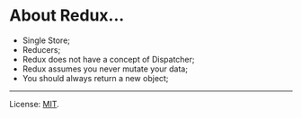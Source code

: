 # About Redux...

* Single Store;
* Reducers;
* Redux does not have a concept of Dispatcher;
* Redux assumes you never mutate your data;
* You should always return a new object;

---

License: [MIT](http://mit.lucas.ninja).

